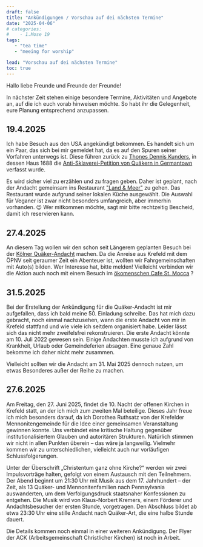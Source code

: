 ```yaml
---
draft: false
title: "Ankündigungen / Vorschau auf dei nächsten Termine"
date: "2025-04-06"
# categories:
#    - 1.Mose 19
tags:
   - "tea time"
   - "meeing for worship"

lead: "Vorschau auf dei nächsten Termine"
toc: true
---
```


Hallo liebe Freunde und Freunde der Freunde!

In nächster Zeit stehen einige besondere Termine, Aktivitäten und Angebote an, auf die ich euch vorab hinweisen möchte. So habt ihr die Gelegenheit, eure Planung entsprechend anzupassen.


19.4.2025
---------

Ich habe Besuch aus den USA angekündigt bekommen. Es handelt sich um ein Paar, das sich bei mir gemeldet hat, da es auf den Spuren seiner Vorfahren unterwegs ist. Diese führen zurück zu [Thones Dennis Kunders](https://en.wikipedia.org/wiki/Thones_Kunders), in dessen Haus 1688 die [Anti-Sklaverei-Petition von Quäkern in Germantown](https://de.wikipedia.org/wiki/Anti-Sklaverei-Petition_von_Qu%C3%A4kern_in_Germantown_1688) verfasst wurde.


Es wird sicher viel zu erzählen und zu fragen geben. Daher ist geplant, nach der Andacht gemeinsam ins Restaurant ["Land & Meer"](https://land-und-mehr.de/) zu gehen. Das Restaurant wurde aufgrund seiner lokalen Küche ausgewählt. Die Auswahl für Veganer ist zwar nicht besonders umfangreich, aber immerhin vorhanden. 😉 Wer mitkommen möchte, sagt mir bitte rechtzeitig Bescheid, damit ich reservieren kann.

27.4.2025
---------

An diesem Tag wollen wir den schon seit Längerem geplanten Besuch bei der [Kölner Quäker-Andacht](https://quaeker.org/veranstaltungen/andacht-in-koeln-2025-04-27/) machen. Da die Anreise aus Krefeld mit dem ÖPNV seit geraumer Zeit ein Abenteuer ist, wollten wir Fahrgemeinschaften mit Auto(s) bilden. Wer Interesse hat, bitte melden! Vielleicht verbinden wir die Aktion auch noch mit einem Besuch im [ökomenschen Cafe St. Mocca](https://www.sankt-mocca.de/) ?


31.5.2025
---------

Bei der Erstellung der Ankündigung für die Quäker-Andacht ist mir aufgefallen, dass ich bald meine 50. Einladung schreibe. Das hat mich dazu gebracht, noch einmal nachzusehen, wann die erste Andacht von mir in Krefeld stattfand und wie viele ich seitdem organisiert habe. Leider lässt sich das nicht mehr zweifelsfrei rekonstruieren. Die erste Andacht könnte am 10. Juli 2022 gewesen sein. Einige Andachten musste ich aufgrund von Krankheit, Urlaub oder Gemeindeferien absagen. Eine genaue Zahl bekomme ich daher nicht mehr zusammen.

Vielleicht sollten wir die Andacht am 31. Mai 2025 dennoch nutzen, um etwas Besonderes außer der Reihe zu machen.

27.6.2025
---------

Am Freitag, den 27. Juni 2025, findet die 10. Nacht der offenen Kirchen in Krefeld statt, an der ich mich zum zweiten Mal beteilige. Dieses Jahr freue ich mich besonders darauf, da ich Dorothea Ruthsatz von der Krefelder Mennonitengemeinde für die Idee einer gemeinsamen Veranstaltung gewinnen konnte. Uns verbindet eine kritische Haltung gegenüber institutionalisiertem Glauben und autoritären Strukturen. Natürlich stimmen wir nicht in allen Punkten überein – das wäre ja langweilig. Vielmehr kommen wir zu unterschiedlichen, vielleicht auch nur vorläufigen Schlussfolgerungen.

Unter der Überschrift „Christentum ganz ohne Kirche?“ werden wir zwei Impulsvorträge halten, gefolgt von einem Austausch mit den Teilnehmern. Der Abend beginnt um 21:30 Uhr mit Musik aus dem 17. Jahrhundert – der Zeit, als 13 Quäker- und Mennonitenfamilien nach Pennsylvania auswanderten, um dem Verfolgungsdruck staatsnaher Konfessionen zu entgehen. Die Musik wird von Klaus-Norbert Kremers, einem Förderer und Andachtsbesucher der ersten Stunde, vorgetragen. Den Abschluss bildet ab etwa 23:30 Uhr eine stille Andacht nach Quäker-Art, die eine halbe Stunde dauert.

Die Details kommen noch einmal in einer weiteren Ankündigung. Der Flyer der ACK (Arbeitsgemeinschaft Christlicher Kirchen) ist noch in Arbeit.
